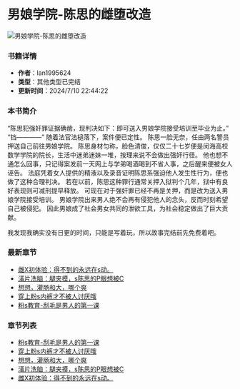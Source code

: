 # 男娘学院-陈思的雌堕改造

![男娘学院-陈思的雌堕改造](/img/155945.jpg)

### 书籍详情

- **作者**：lan1995624
- **类型**：其他类型已完结
- **更新时间**：2024/7/10 22:44:22

### 本书简介

“陈思犯强奸罪证据确凿，现判决如下：即可送入男娘学院接受培训至毕业为止。” “铛————” 随着法官法槌落下，案件便已定性。 陈思一脸无奈，任由两名警员押送自己前往男娘学院。 陈思身材匀称，脸色清俊，仅仅二十七岁便是闵海高校数学学院的院长，生活中迷弟迷妹一堆，按理来说不会做出强奸行径。 他也想不通怎么回事，只记得案发前一天网上与学弟喝酒喝到不省人事，之后醒来便被女人诬告。 法庭凭着女人提供的精液以及录音证明陈思系强迫他人发生性行为，便也做了这种合理判决。 若在以前，陈思这种罪行通常关押入狱判个几年，狱中有良好表现则可减刑提早释放。 可现在对于强奸罪已经不再是关押，而是改为送入男娘学院接受培训。 男娘学院出来男人绝不会再有侵犯他人的念头，反而时刻希望自己被侵犯。 因此男娘成了社会男女共同的泄欲工具，为社会稳定做出了巨大贡献。

我发现我确实没有日更的时间，只能是写着玩，所以故事完结前先免费着吧。

### 最新章节

- [雌X初体验：得不到的永远在s动。](/book/155945/28261223.html)
- [潢片洗脑：腿夹摸，s陈思的P眼想被C](/book/155945/28250572.html)
- [想想，灌肠和大，哪个爽](/book/155945/28244488.html)
- [穿上粉s内裤才不被人讨厌哦](/book/155945/28239076.html)
- [粉s教育-刮毛是男人的第一课](/book/155945/28224909.html)

### 章节列表

- [粉s教育-刮毛是男人的第一课](/book/155945/28224909.html)
- [穿上粉s内裤才不被人讨厌哦](/book/155945/28239076.html)
- [想想，灌肠和大，哪个爽](/book/155945/28244488.html)
- [潢片洗脑：腿夹摸，s陈思的P眼想被C](/book/155945/28250572.html)
- [雌X初体验：得不到的永远在s动。](/book/155945/28261223.html)